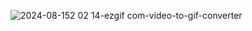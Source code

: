 

![2024-08-152 02 14-ezgif com-video-to-gif-converter](https://github.com/user-attachments/assets/a793d90b-9784-4a22-bcad-997dfb3a1ef2)
